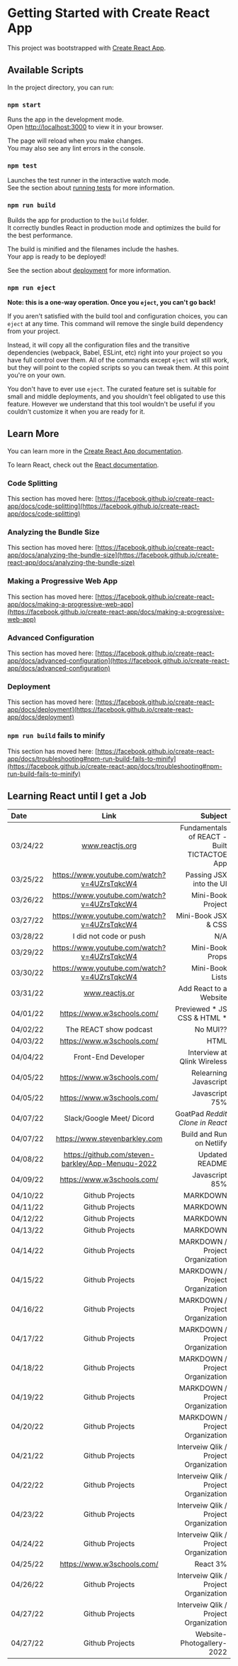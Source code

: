 # Getting Started with Create React App

This project was bootstrapped with [Create React App](https://github.com/facebook/create-react-app).

## Available Scripts

In the project directory, you can run:

### `npm start`

Runs the app in the development mode.\
Open [http://localhost:3000](http://localhost:3000) to view it in your browser.

The page will reload when you make changes.\
You may also see any lint errors in the console.

### `npm test`

Launches the test runner in the interactive watch mode.\
See the section about [running tests](https://facebook.github.io/create-react-app/docs/running-tests) for more information.

### `npm run build`

Builds the app for production to the `build` folder.\
It correctly bundles React in production mode and optimizes the build for the best performance.

The build is minified and the filenames include the hashes.\
Your app is ready to be deployed!

See the section about [deployment](https://facebook.github.io/create-react-app/docs/deployment) for more information.

### `npm run eject`

**Note: this is a one-way operation. Once you `eject`, you can't go back!**

If you aren't satisfied with the build tool and configuration choices, you can `eject` at any time. This command will remove the single build dependency from your project.

Instead, it will copy all the configuration files and the transitive dependencies (webpack, Babel, ESLint, etc) right into your project so you have full control over them. All of the commands except `eject` will still work, but they will point to the copied scripts so you can tweak them. At this point you're on your own.

You don't have to ever use `eject`. The curated feature set is suitable for small and middle deployments, and you shouldn't feel obligated to use this feature. However we understand that this tool wouldn't be useful if you couldn't customize it when you are ready for it.

## Learn More

You can learn more in the [Create React App documentation](https://facebook.github.io/create-react-app/docs/getting-started).

To learn React, check out the [React documentation](https://reactjs.org/).

### Code Splitting

This section has moved here: [https://facebook.github.io/create-react-app/docs/code-splitting](https://facebook.github.io/create-react-app/docs/code-splitting)

### Analyzing the Bundle Size

This section has moved here: [https://facebook.github.io/create-react-app/docs/analyzing-the-bundle-size](https://facebook.github.io/create-react-app/docs/analyzing-the-bundle-size)

### Making a Progressive Web App

This section has moved here: [https://facebook.github.io/create-react-app/docs/making-a-progressive-web-app](https://facebook.github.io/create-react-app/docs/making-a-progressive-web-app)

### Advanced Configuration

This section has moved here: [https://facebook.github.io/create-react-app/docs/advanced-configuration](https://facebook.github.io/create-react-app/docs/advanced-configuration)

### Deployment

This section has moved here: [https://facebook.github.io/create-react-app/docs/deployment](https://facebook.github.io/create-react-app/docs/deployment)

### `npm run build` fails to minify

This section has moved here: [https://facebook.github.io/create-react-app/docs/troubleshooting#npm-run-build-fails-to-minify](https://facebook.github.io/create-react-app/docs/troubleshooting#npm-run-build-fails-to-minify)

## Learning React until I get a Job

| Date     | Link          | Subject                                                    |
|:---------|:-------------:|-----------------------------------------------------------:|
| 03/24/22 |www.reactjs.org| Fundamentals of REACT - Built TICTACTOE App|
| 03/25/22 |https://www.youtube.com/watch?v=4UZrsTqkcW4| Passing JSX into the UI|
| 03/26/22 |https://www.youtube.com/watch?v=4UZrsTqkcW4| Mini-Book Project|
| 03/27/22 |https://www.youtube.com/watch?v=4UZrsTqkcW4| Mini-Book JSX & CSS|
| 03/28/22 |I did not code or push| N/A|
| 03/29/22 |https://www.youtube.com/watch?v=4UZrsTqkcW4| Mini-Book Props|
| 03/30/22 |https://www.youtube.com/watch?v=4UZrsTqkcW4| Mini-Book Lists|
| 03/31/22 |www.reactjs.or| Add React to a Website |
| 04/01/22 |https://www.w3schools.com/| Previewed * JS CSS & HTML * |
| 04/02/22 |The REACT show podcast|No MUI??|
| 04/03/22 |https://www.w3schools.com/| HTML |
| 04/04/22 |Front-End Developer |Interview at Qlink Wireless |
| 04/05/22 |https://www.w3schools.com/| Relearning Javascript|
| 04/05/22 |https://www.w3schools.com/| Javascript 75% |
| 04/07/22 |Slack/Google Meet/ Dicord|GoatPad *Reddit Clone in React* |
| 04/07/22 |https://www.stevenbarkley.com| Build and Run on Netlify |
| 04/08/22 |https://github.com/steven-barkley/App-Menuqu-2022|Updated README |
| 04/09/22 |https://www.w3schools.com/| Javascript 85% |
| 04/10/22 |Github Projects | MARKDOWN |
| 04/11/22 |Github Projects | MARKDOWN |
| 04/12/22 |Github Projects | MARKDOWN |
| 04/13/22 |Github Projects | MARKDOWN |
| 04/14/22 |Github Projects | MARKDOWN / Project Organization|
| 04/15/22 |Github Projects | MARKDOWN / Project Organization|
| 04/16/22 |Github Projects | MARKDOWN / Project Organization|
| 04/17/22 |Github Projects | MARKDOWN / Project Organization|
| 04/18/22 |Github Projects | MARKDOWN / Project Organization|
| 04/19/22 |Github Projects | MARKDOWN / Project Organization|
| 04/20/22 |Github Projects | MARKDOWN / Project Organization|
| 04/21/22 |Github Projects | Interveiw Qlik / Project Organization|
| 04/22/22 |Github Projects | Interveiw Qlik / Project Organization|
| 04/23/22 |Github Projects | Interveiw Qlik / Project Organization|
| 04/24/22 |Github Projects | Interveiw Qlik / Project Organization|
| 04/25/22 |https://www.w3schools.com/ |React 3%|
| 04/26/22 |Github Projects | Interveiw Qlik / Project Organization|
| 04/27/22 |Github Projects | Interveiw Qlik / Project Organization|
| 04/27/22 |Github Projects | Website-Photogallery-2022 |
